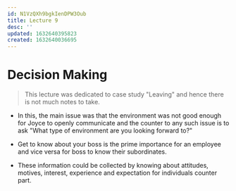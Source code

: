 ```yaml
---
id: N1VzQXh9bgkIenDPW3Oub
title: Lecture 9
desc: ''
updated: 1632640395823
created: 1632640036695
---
```


# Decision Making

> This lecture was dedicated to case study "Leaving" and hence there is not much notes to take.
* In this, the main issue was that the environment was not good enough for Joyce to openly communicate and the counter to any such issue is to ask "What type of environment are you looking forward to?"

* Get to know about your boss is the prime importance for an employee and vice versa for boss to know their subordinates.
* These information could be collected by knowing about attitudes, motives, interest, experience and expectation for individuals counter part.
